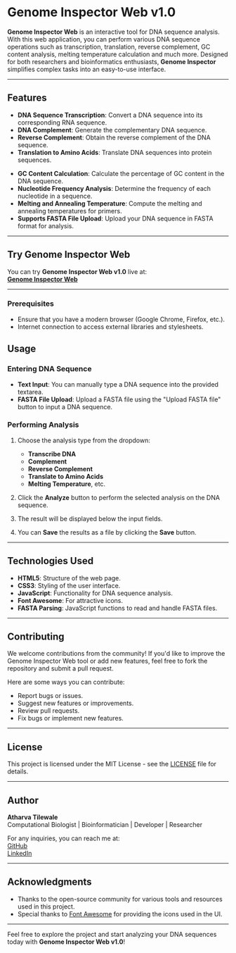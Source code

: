 # Genome Inspector Web v1.0

**Genome Inspector Web** is an interactive tool for DNA sequence analysis. With this web application, you can perform various DNA sequence operations such as transcription, translation, reverse complement, GC content analysis, melting temperature calculation and much more. Designed for both researchers and bioinformatics enthusiasts, **Genome Inspector** simplifies complex tasks into an easy-to-use interface.

---

## Features

- **DNA Sequence Transcription**: Convert a DNA sequence into its corresponding RNA sequence.
- **DNA Complement**: Generate the complementary DNA sequence.
- **Reverse Complement**: Obtain the reverse complement of the DNA sequence.
- **Translation to Amino Acids**: Translate DNA sequences into protein sequences.
<!-- - **Open Reading Frame (ORF) Finder**: Identify potential coding sequences. -->
<!-- - **Restriction Sites Identification**: Locate restriction enzyme recognition sites. -->
- **GC Content Calculation**: Calculate the percentage of GC content in the DNA sequence.
- **Nucleotide Frequency Analysis**: Determine the frequency of each nucleotide in a sequence.
- **Melting and Annealing Temperature**: Compute the melting and annealing temperatures for primers.
- **Supports FASTA File Upload**: Upload your DNA sequence in FASTA format for analysis.

---

## Try Genome Inspector Web

You can try **Genome Inspector Web v1.0** live at:  
[**Genome Inspector Web**](https://atharvatilewale.github.io/Genome_Inspector_Web)

---

### Prerequisites

- Ensure that you have a modern browser (Google Chrome, Firefox, etc.).
- Internet connection to access external libraries and stylesheets.

## Usage

### Entering DNA Sequence

- **Text Input**: You can manually type a DNA sequence into the provided textarea.
- **FASTA File Upload**: Upload a FASTA file using the "Upload FASTA file" button to input a DNA sequence.

### Performing Analysis

1. Choose the analysis type from the dropdown:
   - **Transcribe DNA**
   - **Complement**
   - **Reverse Complement**
   - **Translate to Amino Acids**
   - **Melting Temperature**, etc.

2. Click the **Analyze** button to perform the selected analysis on the DNA sequence.

3. The result will be displayed below the input fields.

4. You can **Save** the results as a file by clicking the **Save** button.

---

## Technologies Used

- **HTML5**: Structure of the web page.
- **CSS3**: Styling of the user interface.
- **JavaScript**: Functionality for DNA sequence analysis.
- **Font Awesome**: For attractive icons.
- **FASTA Parsing**: JavaScript functions to read and handle FASTA files.

---

## Contributing

We welcome contributions from the community! If you'd like to improve the Genome Inspector Web tool or add new features, feel free to fork the repository and submit a pull request.

Here are some ways you can contribute:

- Report bugs or issues.
- Suggest new features or improvements.
- Review pull requests.
- Fix bugs or implement new features.

---

## License

This project is licensed under the MIT License - see the [LICENSE](LICENSE.txt) file for details.

---

## Author

**Atharva Tilewale**  
Computational Biologist | Bioinformatician | Developer | Researcher

For any inquiries, you can reach me at:   
[GitHub](https://github.com/AtharvaTilewale)  
[LinkedIn](https://www.linkedin.com/in/atharvatilewale)

---

## Acknowledgments

- Thanks to the open-source community for various tools and resources used in this project.
- Special thanks to [Font Awesome](https://fontawesome.com) for providing the icons used in the UI.

---

<!-- ## Demo Screenshot

![Genome Inspector Screenshot](path-to-screenshot.jpg) 

---
-->

Feel free to explore the project and start analyzing your DNA sequences today with **Genome Inspector Web v1.0**!
